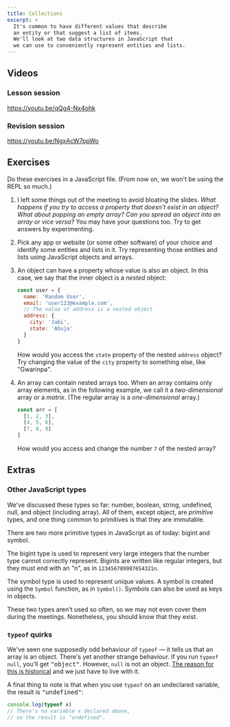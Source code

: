 ```yaml
---
title: Collections
excerpt: >
  It's common to have different values that describe
  an entity or that suggest a list of items.
  We'll look at two data structures in JavaScript that
  we can use to conveniently represent entities and lists.
---
```


## Videos

### Lesson session

https://youtu.be/qQg4-Nx4ohk

### Revision session

https://youtu.be/NgxAcW7ppWo

## Exercises

Do these exercises in a JavaScript file. (From now on, we won't be using the REPL so much.)

1. I left some things out of the meeting to avoid bloating the slides. <i>What happens if you try to access a property that doesn't exist in an object? What about popping an empty array? Can you spread an object into an array or vice versa?</i> You may have your questions too. Try to get answers by experimenting.

1. Pick any app or website (or some other software) of your choice and identify some entities and lists in it. Try representing those entities and lists using JavaScript objects and arrays.

1. An object can have a property whose value is also an object. In this case, we say that the inner object is a <i>nested</i> object:

    ```js
    const user = {
      name: 'Random User',
      email: 'user123@example.com',
      // The value of address is a nested object
      address: {
        city: 'Jabi',
        state: 'Abuja'
      }
    }
    ```

    How would you access the `state` property of the nested `address` object? Try changing the value of the `city` property to something else, like "Gwarinpa".

1. An array can contain nested arrays too. When an array contains only array elements, as in the following example, we call it a <i>two-dimensional</i> array or a <i>matrix</i>. (The regular array is a <i>one-dimensional</i> array.)

    ```js
    const arr = [
      [1, 2, 3],
      [4, 5, 6],
      [7, 8, 9]
    ]
    ```

    How would you access and change the number `7` of the nested array?

## Extras

### Other JavaScript types

We've discussed these types so far: number, boolean,
string, undefined, null, and object (including array).
All of them, except object, are <i>primitive</i> types,
and one thing common to primitives is that they are immutable.

There are two more primitive types in JavaScript as of today: bigint and symbol.

The bigint type is used to represent very large integers
that the number type cannot correctly represent.
Bigints are written like regular integers, but they must end with an "n",
as in `123456789987654321n`.

The symbol type is used to represent unique values.
A symbol is created using the `Symbol` function,
as in `Symbol()`. Symbols can also be used as keys in objects.

These two types aren't used so often, so we may not even
cover them during the meetings. Nonetheless, you should know that they exist.

### `typeof` quirks

We've seen one supposedly odd behaviour of `typeof` &mdash; it
tells us that an array is an object. There's yet another strange behaviour.
If you run `typeof null`, you'll get <samp>"object"</samp>.
However, `null` is not an object. [The reason for this is historical](https://developer.mozilla.org/en-US/docs/Web/JavaScript/Reference/Operators/typeof#typeof_null)
and we just have to live with it.

A final thing to note is that when you use `typeof` on an undeclared variable, the result is <samp>"undefined"</samp>:

```js
console.log(typeof x)
// There's no variable x declared above,
// so the result is "undefined".
```
